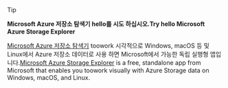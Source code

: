 > [!TIP]
> 
> <span data-ttu-id="38c0e-101">**Microsoft Azure 저장소 탐색기 hello를 시도 하십시오.**</span><span class="sxs-lookup"><span data-stu-id="38c0e-101">**Try hello Microsoft Azure Storage Explorer**</span></span>
> 
> <span data-ttu-id="38c0e-102">[Microsoft Azure 저장소 탐색기](../articles/vs-azure-tools-storage-manage-with-storage-explorer.md) toowork 시각적으로 Windows, macOS 등 및 Linux에서 Azure 저장소 데이터로 사용 하면 Microsoft에서 가능한 독립 실행형 앱입니다.</span><span class="sxs-lookup"><span data-stu-id="38c0e-102">[Microsoft Azure Storage Explorer](../articles/vs-azure-tools-storage-manage-with-storage-explorer.md) is a free, standalone app from Microsoft that enables you toowork visually with Azure Storage data on Windows, macOS, and Linux.</span></span>
> 
> 

